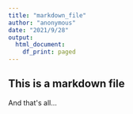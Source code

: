 ```yaml
---
title: "markdown_file"
author: "anonymous"
date: "2021/9/28"
output:
  html_document:
    df_print: paged
---
```


## This is a markdown file
And that's all...
